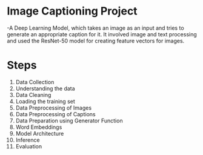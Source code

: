 # Image Captioning Project
-A Deep Learning Model, which takes an image as an input and tries to generate an appropriate caption for it. 
It involved image and text processing and used the ResNet-50 model for creating feature vectors for images.

# Steps
1. Data Collection
2. Understanding the data
3. Data Cleaning
4. Loading the training set
5. Data Preprocessing of Images
6. Data Preprocessing of Captions
7. Data Preparation using Generator Function
8. Word Embeddings
9. Model Architecture
10. Inference
11. Evaluation
